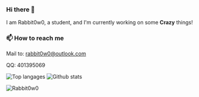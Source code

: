 ### Hi there 👋

I am Rabbit0w0, a student, and I'm currently working on some __Crazy__ things!
<!-- - 🔭 I’m currently working on [Rabbit0w0/CloudEnterprise](https://github.com/Rabbit0w0/CloudEnterprise)
- CHECK YOUR PERM
- 🌱 I’m currently learning Go and Java
- They are all good languages
- 👯 I’m looking for collaborate on PHP blogging system
- Because I'm a noob -->
<!-- - 🤔 I’m looking for help with ...
- 💬 Ask me about ...
- 📫 How to reach me: ...
- 😄 Pronouns: ...
- ⚡ Fun fact: ...
-->

### 📫 How to reach me
Mail to: rabbit0w0@outlook.com

QQ: 401395069

![Top langages](https://github-readme-stats.vercel.app/api/top-langs/?username=Rabbit0w0&show_icons=true&hide_border=true&theme=radical)
![Github stats](https://github-readme-stats.vercel.app/api?username=Rabbit0w0&show_icons=true&include_all_commits=true&hide_border=true&theme=radical)

![Rabbit0w0](https://count.getloli.com/get/@Rabbit0w0)
